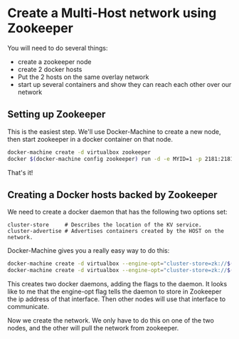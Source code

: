 # Create a Multi-Host network using Zookeeper

You will need to do several things:
* create a zookeeper node
* create 2 docker hosts
* Put the 2 hosts on the same overlay network
* start up several containers and show they can reach each other over our network

## Setting up Zookeeper

This is the easiest step. We'll use Docker-Machine to create a new node, then start zookeeper in a docker container on that node.

```bash
docker-machine create -d virtualbox zookeeper
docker $(docker-machine config zookeeper) run -d -e MYID=1 -p 2181:2181 --name=zookeeper mesoscloud/zookeeper
```

That's it!

## Creating a Docker hosts backed by Zookeeper

We need to create a docker daemon that has the following two options set:

```
cluster-store     # Describes the location of the KV service.
cluster-advertise # Advertises containers created by the HOST on the network.
```

Docker-Machine gives you a really easy way to do this:

```bash
docker-machine create -d virtualbox --engine-opt="cluster-store=zk://$(docker-machine ip zookeeper):2181" --engine-opt="cluster-advertise=eth1:2376" overlay1
docker-machine create -d virtualbox --engine-opt="cluster-store=zk://$(docker-machine ip zookeeper):2181" --engine-opt="cluster-advertise=eth1:2376" overlay2
```

This creates two docker daemons, adding the flags to the daemon.
It looks like to me that the engine-opt flag tells the daemon to store in Zookeeper the ip address of that interface.
Then other nodes will use that interface to communicate.

Now we create the network. We only have to do this on one of the two nodes, and the other will pull the network from zookeeper.
